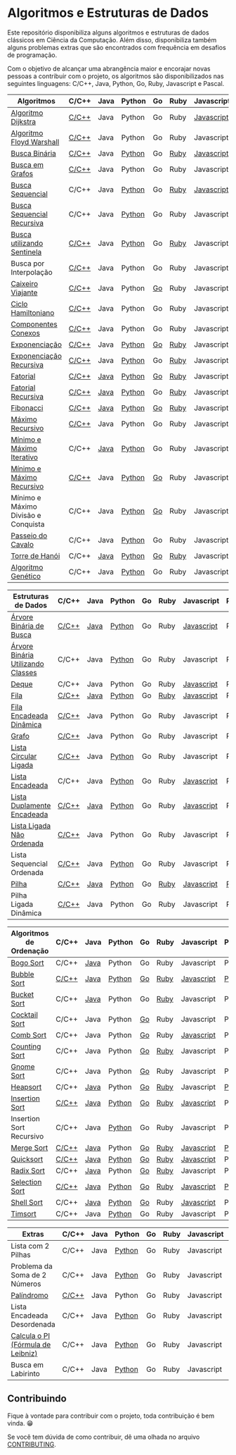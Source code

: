# Algoritmos e Estruturas de Dados

Este repositório disponibiliza alguns algoritmos e estruturas de dados clássicos em Ciência da Computação. Além disso, disponibiliza também alguns problemas extras que são encontrados com frequência em desafios de programação.

Com o objetivo de alcançar uma abrangência maior e encorajar novas pessoas a contribuir com o projeto, os algoritmos são disponibilizados nas seguintes linguagens: C/C++, Java, Python, Go, Ruby, Javascript e Pascal.

| Algoritmos                          | C/C++ | Java | Python | Go | Ruby | Javascript | Pascal |
|-------------------------------------|-------|------|--------|----|------|------------|--------|
| [Algoritmo Dijkstra][1]                  | [C/C++](/src/c/AlgoritmoDijkstra.c) | Java | Python | Go | Ruby | [Javascript](src/javascript/AlgoritmoDijkstra.js) | Pascal |
| [Algoritmo Floyd Warshall][2]             | [C/C++](/src/c/AlgoritmoFloydWarshall.c) | Java | Python | Go | Ruby | Javascript |  Pascal |
| [Busca Binária][5]                       | [C/C++](/src/c/BinarySearch.cpp) | Java | [Python](/src/python/busca_binaria.py) | Go | [Ruby](/src/ruby/BuscaBinaria.rb) | [Javascript](/src/javascript/BinarySearch.js) |  [Pascal](/src/pascal/busca-binaria.pas) |
| [Busca em Grafos][6]                      | [C/C++](/src/c/BuscaEmGrafo.c) | Java | Python | Go | Ruby | Javascript | Pascal |
| [Busca Sequencial][7]                    | C/C++ | Java | [Python](/src/python/busca_sequencial.py) | Go | [Ruby](/src/ruby/BuscaSequencial.rb) | [Javascript](/src/javascript/BuscaLinear.js) |  Pascal |
| [Busca Sequencial Recursiva][8]          | C/C++ | Java | [Python](/src/python/busca_sequencial_recursiva.py) | Go | Ruby | Javascript |  Pascal |
| [Busca utilizando Sentinela][9]          | [C/C++](/src/c/BuscaSentinela.c) | Java | [Python](/src/python/busca_sentinela.py) | Go | [Ruby](/src/ruby/BuscaSentinela.rb) | Javascript |  Pascal |
| Busca por Interpolação          | [C/C++](/src/c/Interpolation_search.cpp) | Java | Python | Go | Ruby | Javascript |  Pascal |
| [Caixeiro Viajante][10]                   | [C/C++](/src/c/CaixeiroViajante.c) | Java | Python | [Go](/src/go/caixeiroviajante/caixeiroviajante.go) | Ruby | Javascript |  Pascal |
| [Ciclo Hamiltoniano][11]                  | [C/C++](/src/c/CicloHamiltoniano.c) | Java | Python | Go | Ruby | Javascript |  Pascal |
| [Componentes Conexos][12]                 | [C/C++](/src/c/ComponentesConexos.c) | Java | Python | Go | Ruby | Javascript |  Pascal |
| [Exponenciação][13]                       | [C/C++](/src/c/Exponenciacao.c) | Java | [Python](/src/python/exponenciacao.py) | [Go](/src/go/exponenciacao/exponenciacao.go) | [Ruby](/src/ruby/Exponenciacao.rb) | Javascript |  Pascal |
| [Exponenciação Recursiva][14]             | [C/C++](/src/c/ExponenciacaoRecursiva.c) | Java | [Python](/src/python/exponenciacao_recursiva.py) | Go | [Ruby](/src/ruby/ExponenciacaoRecursiva.rb) | Javascript |  Pascal |
| [Fatorial][15]                            | [C/C++](/src/c/Fatorial.c) | [Java](/src/java/Fatorial.java) | [Python](/src/python/fatorial.py) | [Go](/src/go/fatorial/fatorial.go) | [Ruby](/src/ruby/Fatorial.rb) | Javascript |  [Pascal](/src/pascal/fatorial.py) |
| [Fatorial Recursiva][16]                  | [C/C++](/src/c/FatorialRecursiva.c) | [Java](/src/java/FatorialRecursiva.java) | [Python](/src/python/fatorial_recursiva.py) | Go | [Ruby](/src/ruby/Fatorial.rb) | Javascript | [Pascal](src/pascal/fatorial-recusiva.pas) |
| [Fibonacci][17]                           | [C/C++](/src/c/Fibonacci.cpp) | [Java](/src/java/Fibonacci.java) | [Python](/src/python/fibonacci.py) | [Go](/src/go/fibonacci/fibonacci.go) | [Ruby](/src/ruby/Fibonacci.rb) | Javascript | Pascal |
| [Máximo Recursivo][26]                    | [C/C++](/src/c/MaxRecursivo.c) | Java | Python | Go | Ruby | Javascript |  Pascal |
| [Mínimo e Máximo Iterativo][27]           | C/C++ | [Java](/src/java/MaxMinArray.java) | [Python](/src/python/min_max_iterativo.py) | Go | Ruby | Javascript | Pascal |
| [Mínimo e Máximo Recursivo][28]           | [C/C++](/src/c/MaxMinRecursivo.c) | Java | [Python](/src/python/maximo_minimo_recursivo.py) | [Go](/src/go/maximominimo/MaximoMinimo.go) | Ruby | Javascript | Pascal |
| Mínimo e Máximo Divisão e Conquista | C/C++ | Java | [Python](/src/python/maximo_recursivo_dc.py) | [Go](/src/go/maximominimo/MaximoMinimo.go) | Ruby | Javascript | Pascal |
| [Passeio do Cavalo][30]                   | C/C++ | Java | [Python](/src/python/passeio_do_cavalo.py) | Go | Ruby | Javascript |  Pascal |
| [Torre de Hanói][33]                      | C/C++ | [Java](/src/java/TorreDeHanoi.java) | [Python](/src/python/torre_de_hanoi.py) | [Go](/src/go/hanoi/hanoi.go) | [Ruby](/src/ruby/Hanoi.rb) | Javascript | Pascal |
| [Algoritmo Genético][51]                  | C/C++ | Java | [Python](/src/python/genetic_algorithm.py) | Go | Ruby | Javascript |  Pascal |

| Estruturas de Dados                 | C/C++ | Java | Python | Go | Ruby | Javascript | Pascal |
|-------------------------------------|-------|------|--------|----|------|------------|--------|
| [Árvore Binária de Busca][3]        | [C/C++](/src/c/ArvoreBinariaDeBusca.c) | [Java](/src/java/ArvoreDeBuscaBinaria.java) | [Python](/src/python/arvore_binaria_de_busca.py) | Go | Ruby | [Javascript](/src/javascript/ArvoreDeBuscaBinaria.js) |  Pascal |
| [Árvore Binária Utilizando Classes][4]   | C/C++ | Java | [Python](/src/python/binary_tree.py) | Go | Ruby | Javascript |  Pascal |
| [Deque][54]                               | C/C++ | Java | Python | Go | Ruby | [Javascript](/src/javascript/Deque.js) | Pascal |
| [Fila][18]                                | [C/C++](/src/c/Fila.c) | [Java](/src/java/Fila.java) | [Python](/src/python/fila.py) | Go | [Ruby](/src/ruby/Fila.rb) | [Javascript](/src/javascript/Fila.js) |  Pascal |
| [Fila Encadeada Dinâmica][19]             | [C/C++](/src/c/FilaEncadeadaDinamica.c) | Java | Python | Go | Ruby | Javascript | Pascal |
| [Grafo][20]                               | [C/C++](/src/c/Grafos.c) | Java | Python | Go | Ruby | Javascript |  Pascal |
| [Lista Circular Ligada][52]               | [C/C++](/src/c/ListaCircularLigada.c) | Java | [Python](/src/python/lista_encadeada_circular.py) | Go | Ruby | Javascript |  Pascal |
| [Lista Encadeada][22]                     | C/C++ | Java | [Python](/src/python/lista_encadeada.py) | Go | Ruby | [Javascript](/src/javascript/ListaSimplesmenteEncadeada.js) |  Pascal |
| [Lista Duplamente Encadeada][23]          | [C/C++](/src/c/ListaDuplamenteEncadeada.c) | [Java](/src/java/ListaDuplamenteEncadeada.java) | [Python](/src/python/lista_duplamente_encadeada.py) | Go | Ruby | [Javascript](/src/javascript/ListaDumplamenteEncadeada.js) | Pascal |
| [Lista Ligada Não Ordenada][24]           | [C/C++](/src/c/ListaLigadaNaoOrdenada.c) | Java | Python | Go | Ruby | Javascript | Pascal |
| Lista Sequencial Ordenada           | [C/C++](/src/c/ListaSequencialOrdenada.c) | Java | [Python](/src/python/lista_sequencial_ordenada.py) | Go | Ruby | Javascript |  Pascal |
| [Pilha][31]                               | [C/C++](/src/c/Pilha.c) | [Java](/src/java/Pilha.java) | [Python](/src/python/pilha.py) | Go | [Ruby](/src/ruby/Pilha.rb) | [Javascript](/src/javascript/Pilha.js) |  [Pascal](/src/pascal/pilha.pas) |
| Pilha Ligada Dinâmica               | [C/C++](/src/c/PilhaLigadaDinamica.c) | Java | Python | Go | Ruby | Javascript |  Pascal |

| Algoritmos de Ordenação             | C/C++ | Java | Python | Go | Ruby | Javascript | Pascal |
|-------------------------------------|-------|------|--------|----|------|------------|--------|
| [Bogo Sort][34]                     | C/C++ | [Java](/src/java/BogoSort.java) | Python | Go | Ruby | Javascript | Pascal |
| [Bubble Sort][35]                         | [C/C++](/src/c/BubbleSort.cpp) | [Java](/src/java/BubbleSort.java) | [Python](/src/python/bubble_sort.py) | [Go](/src/go/bubbleSort/bubbleSort.go) | [Ruby](/src/ruby/bubble_sort.rb) | [Javascript](/src/javascript/BurbbleSort.js) |  [Pascal](/src/pascal/bubble-sort.pas) |
| [Bucket Sort][36]                     | C/C++ | [Java](/src/java/BucketSort.java) | Python | Go | [Ruby](/src/ruby/bucket_sort.rb) | Javascript | Pascal |
| [Cocktail Sort][37]                       | C/C++ | Java | Python | [Go](/src/go/cocktailsort/cocktailsort.go) | Ruby | Javascript | Pascal |
| [Comb Sort][38]                           | C/C++ | Java | Python | [Go](/src/go/combsort/combsort.go) | Ruby | [Javascript](/src/javascript/CombSort.js) | Pascal |
| [Counting Sort][39]                       | C/C++ | Java | Python | [Go](/src/go/countingsort/countingsort.go) | [Ruby](/src/ruby/count_sort.rb) | Javascript | Pascal |
| [Gnome Sort][40]                          | C/C++ | Java | Python | [Go](/src/go/gnomesort/gnomesort.go) | Ruby | Javascript |  Pascal |
| [Heapsort][41]                            | C/C++ | [Java](/src/java/HeapSort.java) | Python | [Go](/src/go/heapsort/heap_sort.go) | [Ruby](/src/ruby/heap_sort.rb) | Javascript | [Pascal](/src/pascal/heapsort.pas) |
| [Insertion Sort][42]                      | [C/C++](/src/c/InsertionSort.cpp) | [Java](/src/java/InsertionSort.java) | [Python](/src/python/insertion_sort_iterativo.py) | [Go](/src/go/insertionsort/insertionsort.go) | [Ruby](/src/ruby/insertion_sort.rb) | [Javascript](/src/javascript/InsertionSort.js) |  Pascal |
| Insertion Sort Recursivo            | C/C++ | Java | [Python](/src/python/insertion_sort_recursivo.py) | Go | Ruby | Javascript |  Pascal |
| [Merge Sort][44]                          | [C/C++](/src/c/MergeSort.c) | [Java](/src/java/Mergesort.java) | Python | [Go](/src/go/mergesort/mergesort.go) | [Ruby](/src/ruby/merge_sort.rb) | [Javascript](/src/javascript/MergeSort.js) | [Pascal](/src/pascal/sort/mergesort.pas) |
| [Quicksort][45]                           | [C/C++](/src/c/QuickSort.cpp) | [Java](/src/java/Quicksort.java) | [Python](/src/python/quick_sort.py) | [Go](/src/go/quicksort/quicksort.go) | [Ruby](/src/ruby/quick_sort.rb) | [Javascript](/src/javascript/QuickSort.js) |  Pascal |
| [Radix Sort][46]                          | C/C++ | [Java](/src/java/RadixSort.java) | Python | [Go](/src/go/radixsort/radixsort.go) | [Ruby](/src/ruby/radix_sort.rb) | Javascript | Pascal |
| [Selection Sort][47]                      | [C/C++](/src/c/SelectionSort.cpp) | [Java](/src/java/SelectionSort.java) | [Python](/src/python/selection_sort.py) | [Go](/src/go/selectionsort/selectionsort.go) | [Ruby](/src/ruby/selection_sort.rb) | [Javascript](/src/javascript/SelectionSort.js) | [Pascal](/src/pascal/selectsort.pas) |
| [Shell Sort][48]                          | C/C++ | [Java](/src/java/ShellSort.java) | [Python](/src/python/shell_sort.py) | [Go](/src/go/shellsort/shellsort.go) | Ruby | [Javascript](/src/javascript/ShellSort.js) |  Pascal |
| [Timsort][53]                             | C/C++ | Java | [Python](/src/python/tim_sort.py) | Go | Ruby | Javascript | Pascal |

| Extras                              | C/C++ | Java | Python | Go | Ruby | Javascript | Pascal |
|-------------------------------------|-------|------|--------|----|------|------------|--------|
| Lista com 2 Pilhas                  | C/C++ | Java | [Python](/src/python/lista_com_pilhas.py) | Go | Ruby | Javascript | Pascal |
| Problema da Soma de 2 Números       | C/C++ | Java | [Python](/src/python/soma_dois_numeros.py) | Go | Ruby | Javascript | Pascal |
| [Palíndromo][49]                    | [C/C++](/src/c/Palindromo.c) | Java | Python | Go | Ruby | Javascript | Pascal |
| Lista Encadeada Desordenada         | C/C++ | Java | [Python](/src/python/lista_encadeada_desordenada.py) | Go | Ruby | Javascript | Pascal | 
| [Calcula o PI (Fórmula de Leibniz)][50] | C/C++ | Java | [Python](/src/python/calculate_pi.py) | Go | Ruby | Javascript | Pascal |
| Busca em Labirinto                  | C/C++ | Java | [Python](/src/python/busca_em_labirinto.py) | Go | Ruby | Javascript | Pascal |

## Contribuindo

Fique à vontade para contribuir com o projeto, toda contribuição é bem vinda. :grin:

Se você tem dúvida de como contribuir, dê uma olhada no arquivo [CONTRIBUTING](CONTRIBUTING.md).

[1]: https://pt.wikipedia.org/wiki/Algoritmo_de_Dijkstra
[2]: https://pt.wikipedia.org/wiki/Algoritmo_de_Floyd-Warshall
[3]: https://pt.wikipedia.org/wiki/%C3%81rvore_bin%C3%A1ria_de_busca
[4]: https://pt.wikipedia.org/wiki/%C3%81rvore_bin%C3%A1ria
[5]: https://pt.wikipedia.org/wiki/Pesquisa_bin%C3%A1ria
[6]: http://www.professeurs.polymtl.ca/michel.gagnon/Disciplinas/Bac/Grafos/Busca/busca.html
[7]: https://pt.wikipedia.org/wiki/Busca_linear
[8]: https://pt.wikipedia.org/wiki/Busca_linear
[9]: https://updatedcode.wordpress.com/2015/06/16/busca-sequencial-com-sentinela/
[10]: https://pt.wikipedia.org/wiki/Problema_do_caixeiro-viajante
[11]: https://pt.wikipedia.org/wiki/Caminho_hamiltoniano
[12]: https://www.ime.usp.br/~pf/algoritmos_para_grafos/aulas/components.html
[13]: https://pt.wikipedia.org/wiki/Exponencia%C3%A7%C3%A3o
[14]: https://pt.wikipedia.org/wiki/Exponencia%C3%A7%C3%A3o
[15]: https://pt.wikipedia.org/wiki/Fatorial
[16]: https://pt.wikipedia.org/wiki/Fatorial
[17]: https://pt.wikipedia.org/wiki/Sequ%C3%AAncia_de_Fibonacci
[18]: https://pt.wikipedia.org/wiki/FIFO
[19]: https://www.ime.usp.br/~pf/algoritmos/aulas/lista.html
[20]: https://pt.wikipedia.org/wiki/Teoria_dos_grafos
[22]: https://pt.wikipedia.org/wiki/Lista_ligada
[23]: https://pt.wikipedia.org/wiki/Lista_duplamente_ligada
[24]: https://www.ime.usp.br/~pf/algoritmos/aulas/lista.html
[26]: https://www.ime.usp.br/~pf/algoritmos/aulas/recu.html
[27]: https://www.ime.usp.br/~pf/algoritmos/aulas/recu.html
[28]: https://www.ime.usp.br/~pf/algoritmos/aulas/recu.html
[30]: https://pt.wikipedia.org/wiki/Problema_do_cavalo
[31]: https://pt.wikipedia.org/wiki/LIFO
[33]: https://pt.wikipedia.org/wiki/Torre_de_Han%C3%B3i
[34]: https://pt.wikipedia.org/wiki/Bogosort
[35]: https://pt.wikipedia.org/wiki/Bubble_sort
[36]: https://pt.wikipedia.org/wiki/Bucket_sort
[37]: https://pt.wikipedia.org/wiki/Cocktail_sort
[38]: https://pt.wikipedia.org/wiki/Comb_sort
[39]: https://pt.wikipedia.org/wiki/Counting_sort
[40]: https://pt.wikipedia.org/wiki/Gnome_sort
[41]: https://pt.wikipedia.org/wiki/Heapsort
[42]: https://pt.wikipedia.org/wiki/Insertion_sort
[44]: https://pt.wikipedia.org/wiki/Merge_sort
[45]: https://pt.wikipedia.org/wiki/Quicksort
[46]: https://pt.wikipedia.org/wiki/Radix_sort
[47]: https://pt.wikipedia.org/wiki/Selection_sort
[48]: https://pt.wikipedia.org/wiki/Shell_sort
[49]: https://pt.wikipedia.org/wiki/Pal%C3%ADndromo
[50]: https://pt.wikipedia.org/wiki/F%C3%B3rmula_de_Leibniz_para_%CF%80
[51]: https://pt.wikipedia.org/wiki/Algoritmo_gen%C3%A9tico
[52]: https://www.youtube.com/watch?v=bxwIm3F6aaQ
[53]: https://en.wikipedia.org/wiki/Timsort
[54]: https://pt.wikipedia.org/wiki/Deque_(estruturas_de_dados)
